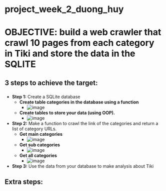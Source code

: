 # project_week_2_duong_huy
# OBJECTIVE: build a web crawler that crawl 10 pages from each category in Tiki and store the data in the SQLITE
## 3 steps to achieve the target:
###
* **Step 1:** Create a SQLite database 
    - **Create table categories in the database using a function**
        - ![image](https://scontent.fvca1-1.fna.fbcdn.net/v/t1.15752-9/120374473_802224490580735_9180431419013507570_n.png?_nc_cat=106&_nc_sid=ae9488&_nc_ohc=J0FEA3AKGOQAX-_iDQ7&_nc_ht=scontent.fvca1-1.fna&oh=558e8baf9266c660c73c45462738e702&oe=5F9F91ED)
    - **Create tables to store your data (using OOP).**
        - ![image](https://scontent.fvca1-1.fna.fbcdn.net/v/t1.15752-9/120408810_368931617481902_4783010203367506995_n.png?_nc_cat=106&_nc_sid=ae9488&_nc_ohc=gwM9fynXJWsAX-Jolho&_nc_oc=AQnp9DHYz0cbXGNaXBXtGyhTNP5ezlpqttsTszSIy9X9gKeRL13W1L86L44wT8XJPDU&_nc_ht=scontent.fvca1-1.fna&oh=502808f7680033a54c6d5cc1778743e8&oe=5F9F978E)
* **Step 2:** Make a function to crawl the link of the categories and return a list of category URLs.
    - **Get main categories**
        - ![image](https://scontent.fvca1-2.fna.fbcdn.net/v/t1.15752-9/120467874_3392052234220383_4456734011941116404_n.png?_nc_cat=100&_nc_sid=ae9488&_nc_ohc=B3djkERTWToAX9S0OP2&_nc_ht=scontent.fvca1-2.fna&oh=37bc7821e286bb514b9fd677fc7305fb&oe=5F9FEACA)
    - **Get sub categories**
        - ![image](https://scontent.fvca1-1.fna.fbcdn.net/v/t1.15752-9/120746264_627959471215965_8530475285572795709_n.png?_nc_cat=103&_nc_sid=ae9488&_nc_ohc=6LZXAz-Htm8AX_4bW3x&_nc_ht=scontent.fvca1-1.fna&oh=c40fd488d0e6a59006a9806aca7bf18c&oe=5F9CE0C8)
    - **Get all categories**
        - ![image](https://scontent.fvca1-1.fna.fbcdn.net/v/t1.15752-9/120553800_702208290374701_4086598671036702406_n.png?_nc_cat=106&_nc_sid=ae9488&_nc_ohc=Ow_MkPjDneYAX-9WnvA&_nc_ht=scontent.fvca1-1.fna&oh=e8fc396b7fb6eb71ffa9ea51eac1dea1&oe=5F9C7F28)
* **Step 3:** Use the data from your database to make analysis about Tiki
## Extra steps:
